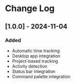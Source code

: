 # Change Log

## [1.0.0] - 2024-11-04

### Added

- Automatic time tracking
- Desktop app integration
- Project-based tracking
- Activity detection
- Status bar integration
- Command palette integration
